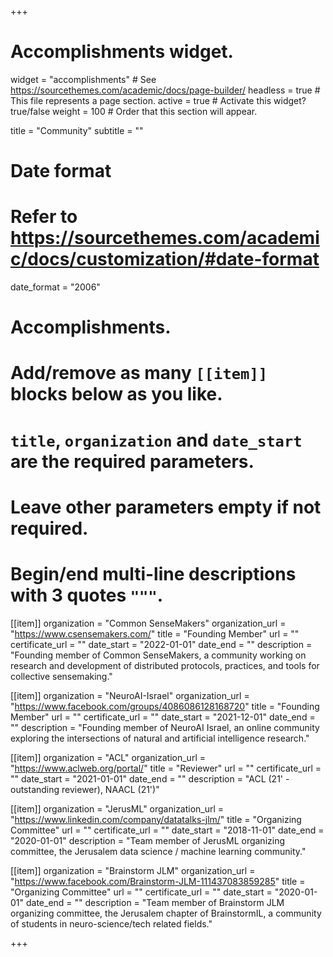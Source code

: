 +++
# Accomplishments widget.
widget = "accomplishments"  # See https://sourcethemes.com/academic/docs/page-builder/
headless = true  # This file represents a page section.
active = true  # Activate this widget? true/false
weight = 100  # Order that this section will appear.

title = "Community"
subtitle = ""

# Date format
#   Refer to https://sourcethemes.com/academic/docs/customization/#date-format
date_format = "2006"

# Accomplishments.
#   Add/remove as many `[[item]]` blocks below as you like.
#   `title`, `organization` and `date_start` are the required parameters.
#   Leave other parameters empty if not required.
#   Begin/end multi-line descriptions with 3 quotes `"""`.


[[item]]
  organization = "Common SenseMakers"
  organization_url = "https://www.csensemakers.com/"
  title = "Founding Member"
  url = ""
  certificate_url = ""
  date_start = "2022-01-01"
  date_end = ""
  description = "Founding member of Common SenseMakers, a community working on research and development of distributed protocols, practices, and tools for collective sensemaking."

[[item]]
  organization = "NeuroAI-Israel"
  organization_url = "https://www.facebook.com/groups/4086086128168720"
  title = "Founding Member"
  url = ""
  certificate_url = ""
  date_start = "2021-12-01"
  date_end = ""
  description = "Founding member of NeuroAI Israel, an online community exploring the intersections of natural and artificial intelligence research."



[[item]]
  organization = "ACL"
  organization_url = "https://www.aclweb.org/portal/"
  title = "Reviewer"
  url = ""
  certificate_url = ""
  date_start = "2021-01-01"
  date_end = ""
  description = "ACL (21' - outstanding reviewer), NAACL (21')"

[[item]]
  organization = "JerusML"
  organization_url = "https://www.linkedin.com/company/datatalks-jlm/"
  title = "Organizing Committee"
  url = ""
  certificate_url = ""
  date_start = "2018-11-01"
  date_end = "2020-01-01"
  description = "Team member of JerusML organizing committee, the Jerusalem data science / machine learning community."

  [[item]]
    organization = "Brainstorm JLM"
    organization_url = "https://www.facebook.com/Brainstorm-JLM-111437083859285"
    title = "Organizing Committee"
    url = ""
    certificate_url = ""
    date_start = "2020-01-01"
    date_end = ""
    description = "Team member of Brainstorm JLM organizing committee, the Jerusalem chapter of BrainstormIL, a community of students in neuro-science/tech related fields."


+++
